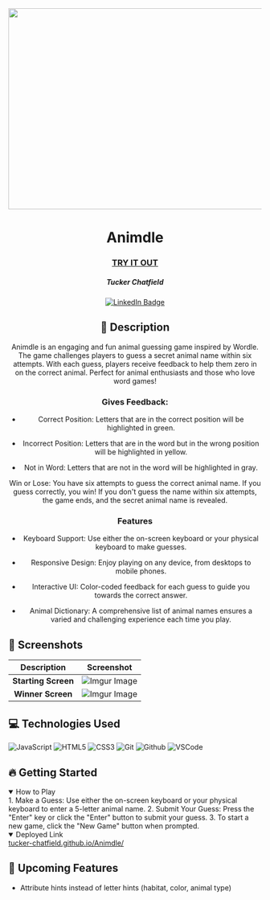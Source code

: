 <div id="header" align="center">

  <img src="https://imgur.com/vEtRmFP.jpg" width="800" height="400">
</div>

<div id="description" align="center">

# Animdle

### [TRY IT OUT](https://tucker-chatfield.github.io/Animdle/)

##### Tucker Chatfield

[![LinkedIn Badge]()]()

## :pencil: Description

Animdle is an engaging and fun animal guessing game inspired by Wordle. The game challenges players to guess a secret animal name within six attempts. With each guess, players receive feedback to help them zero in on the correct animal. Perfect for animal enthusiasts and those who love word games!

### Gives Feedback:

  * Correct Position: Letters that are in the correct position will be highlighted in green.

  * Incorrect Position: Letters that are in the word but in the wrong position will be highlighted in yellow.

  * Not in Word: Letters that are not in the word will be highlighted in gray.

 Win or Lose: You have six attempts to guess the correct animal name. If you guess correctly, you win! If you don't guess the name within six attempts, the game ends, and the secret animal name is revealed.

### Features

* Keyboard Support: Use either the on-screen keyboard or your physical keyboard to make guesses.

* Responsive Design: Enjoy playing on any device, from desktops to mobile phones.

* Interactive UI: Color-coded feedback for each guess to guide you towards the correct answer.

* Animal Dictionary: A comprehensive list of animal names ensures a varied and challenging experience each time you play.

</div>

  ## :camera_flash: Screenshots 

  |   Description | Screenshot | 
  |:-------------:| -----------|
  |**Starting Screen**| ![Imgur Image](https://imgur.com/ru55oc6.jpg)
  |**Winner Screen**| ![Imgur Image](https://imgur.com/ubOX8Rf.jpg)

  ## :computer: Technologies Used

  ![JavaScript](https://img.shields.io/badge/-JavaScript-05122A?style=flat&logo=javascript)
  ![HTML5](https://img.shields.io/badge/-HTML5-05122A?style=flat&logo=html5)
  ![CSS3](https://img.shields.io/badge/-CSS-05122A?style=flat&logo=css3)
  ![Git](https://img.shields.io/badge/-Git-05122A?style=flat&logo=git)
  ![Github](https://img.shields.io/badge/-GitHub-05122A?style=flat&logo=github)
  ![VSCode](https://img.shields.io/badge/-VS_Code-05122A?style=flat&logo=visualstudio)

## :fire: Getting Started

<details open>
  <summary> How to Play </summary>
1. Make a Guess: Use either the on-screen keyboard or your physical keyboard to enter a 5-letter animal name.
2. Submit Your Guess: Press the "Enter" key or click the "Enter" button to submit your guess.
3. To start a new game, click the "New Game" button when prompted.
</details>

<details open>
  <summary> Deployed Link </summary>
  <a href="https://tucker-chatfield.github.io/Animdle/"
    > tucker-chatfield.github.io/Animdle/ </a
  >
</details>

## :satellite: Upcoming Features

- Attribute hints instead of letter hints (habitat, color, animal type)